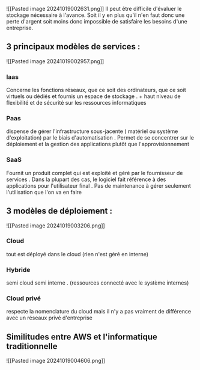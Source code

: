 ![[Pasted image 20241019002631.png]]
Il peut être difficile d'évaluer le stockage nécessaire à l'avance. Soit il y en plus qu'il n'en faut donc une perte d'argent soit moins donc impossible de satisfaire les besoins d'une entreprise.

## 3 principaux modèles de services :

![[Pasted image 20241019002957.png]]
### Iaas
Concerne les fonctions réseaux, que ce soit des ordinateurs, que ce soit virtuels ou dédiés et fournis un espace de stockage . + haut niveau de flexibilité et de sécurité sur les ressources informatiques 

### Paas
dispense de gérer l'infrastructure sous-jacente ( matériel ou système d'exploitation) par le biais d'automatisation . Permet de se concentrer sur le déploiement et la gestion des applications plutôt que l'approvisionnement

### SaaS
Fournit un produit complet qui est exploité et géré par le fournisseur de services . Dans la plupart des cas, le logiciel fait référence à des applications pour l'utilisateur final . Pas de maintenance à gérer seulement l'utilisation que l'on va en faire

## 3 modèles de déploiement : 

![[Pasted image 20241019003206.png]]
### Cloud
tout est déployé dans le cloud (rien n'est géré en interne)

### Hybride
semi cloud semi interne . (ressources connecté avec le système internes)

### Cloud privé
respecte la nomenclature du cloud mais il n'y a pas vraiment de différence avec un réseaux privé d'entreprise

## Similitudes entre AWS et l'informatique traditionnelle

![[Pasted image 20241019004606.png]]